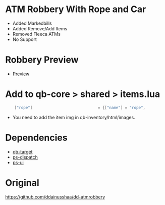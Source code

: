 # ATM Robbery With Rope and Car
* Added Markedbills
* Added Remove/Add Items
* Removed Fleeca ATMs
* No Support

# Robbery Preview
* [Preview](https://youtu.be/vXsjenKWo7k)

# Add to qb-core > shared > items.lua
```lua
    ["rope"]                             = {["name"] = "rope",	                ["label"] = "Rope",               ["weight"] = 1500,      ["type"] = "item",       ["image"] = "images/rope.png",          ["unique"] = true,      ["useable"] = true,     ["shouldClose"] = true,    ["combinable"] = nil,   ["description"] = "maybe somewhere to attached"},
```

* You need to add the item img in qb-inventory/html/images.

# Dependencies
* [qb-target](https://github.com/BerkieBb/qb-target)
* [ps-dispatch](https://github.com/Project-Sloth/ps-dispatch)
* [ps-ui](https://github.com/Project-Sloth/ps-ui)

# Original
https://github.com/ddainusshaa/dd-atmrobbery
